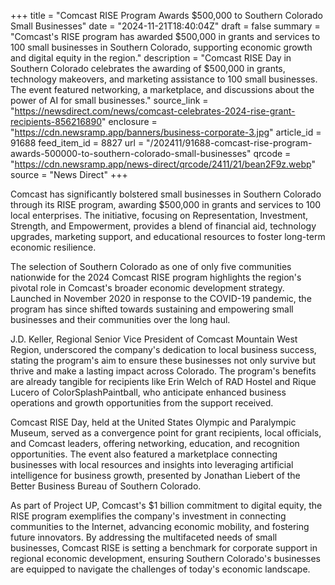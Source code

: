 +++
title = "Comcast RISE Program Awards $500,000 to Southern Colorado Small Businesses"
date = "2024-11-21T18:40:04Z"
draft = false
summary = "Comcast's RISE program has awarded $500,000 in grants and services to 100 small businesses in Southern Colorado, supporting economic growth and digital equity in the region."
description = "Comcast RISE Day in Southern Colorado celebrates the awarding of $500,000 in grants, technology makeovers, and marketing assistance to 100 small businesses. The event featured networking, a marketplace, and discussions about the power of AI for small businesses."
source_link = "https://newsdirect.com/news/comcast-celebrates-2024-rise-grant-recipients-856216890"
enclosure = "https://cdn.newsramp.app/banners/business-corporate-3.jpg"
article_id = 91688
feed_item_id = 8827
url = "/202411/91688-comcast-rise-program-awards-500000-to-southern-colorado-small-businesses"
qrcode = "https://cdn.newsramp.app/news-direct/qrcode/2411/21/bean2F9z.webp"
source = "News Direct"
+++

<p>Comcast has significantly bolstered small businesses in Southern Colorado through its RISE program, awarding $500,000 in grants and services to 100 local enterprises. The initiative, focusing on Representation, Investment, Strength, and Empowerment, provides a blend of financial aid, technology upgrades, marketing support, and educational resources to foster long-term economic resilience.</p><p>The selection of Southern Colorado as one of only five communities nationwide for the 2024 Comcast RISE program highlights the region's pivotal role in Comcast's broader economic development strategy. Launched in November 2020 in response to the COVID-19 pandemic, the program has since shifted towards sustaining and empowering small businesses and their communities over the long haul.</p><p>J.D. Keller, Regional Senior Vice President of Comcast Mountain West Region, underscored the company's dedication to local business success, stating the program's aim to ensure these businesses not only survive but thrive and make a lasting impact across Colorado. The program's benefits are already tangible for recipients like Erin Welch of RAD Hostel and Rique Lucero of ColorSplashPaintball, who anticipate enhanced business operations and growth opportunities from the support received.</p><p>Comcast RISE Day, held at the United States Olympic and Paralympic Museum, served as a convergence point for grant recipients, local officials, and Comcast leaders, offering networking, education, and recognition opportunities. The event also featured a marketplace connecting businesses with local resources and insights into leveraging artificial intelligence for business growth, presented by Jonathan Liebert of the Better Business Bureau of Southern Colorado.</p><p>As part of Project UP, Comcast's $1 billion commitment to digital equity, the RISE program exemplifies the company's investment in connecting communities to the Internet, advancing economic mobility, and fostering future innovators. By addressing the multifaceted needs of small businesses, Comcast RISE is setting a benchmark for corporate support in regional economic development, ensuring Southern Colorado's businesses are equipped to navigate the challenges of today's economic landscape.</p>
